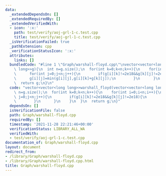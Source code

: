 ```yaml
---
data:
  _extendedDependsOn: []
  _extendedRequiredBy: []
  _extendedVerifiedWith:
  - icon: ':x:'
    path: test/verify/aoj-grl-1-c.test.cpp
    title: test/verify/aoj-grl-1-c.test.cpp
  _isVerificationFailed: true
  _pathExtension: cpp
  _verificationStatusIcon: ':x:'
  attributes:
    links: []
  bundledCode: "#line 1 \"Graph/warshall-floyd.cpp\"\nvector<vector<long long>>warshall_floyd(vector<vector<long\
    \ long>>g){\n  int n=g.size();\n  for(int k=0;k<n;k++){\n    for(int i=0;i<n;i++){\n\
    \      for(int j=0;j<n;j++){\n        if(g[i][k]!=2e18&&g[k][j]!=2e18){\n    \
    \      g[i][j]=min(g[i][j],g[i][k]+g[k][j]);\n        }\n      }\n    }\n  }\n\
    \  return g;\n}\n"
  code: "vector<vector<long long>>warshall_floyd(vector<vector<long long>>g){\n  int\
    \ n=g.size();\n  for(int k=0;k<n;k++){\n    for(int i=0;i<n;i++){\n      for(int\
    \ j=0;j<n;j++){\n        if(g[i][k]!=2e18&&g[k][j]!=2e18){\n          g[i][j]=min(g[i][j],g[i][k]+g[k][j]);\n\
    \        }\n      }\n    }\n  }\n  return g;\n}"
  dependsOn: []
  isVerificationFile: false
  path: Graph/warshall-floyd.cpp
  requiredBy: []
  timestamp: '2021-11-28 22:21:46+00:00'
  verificationStatus: LIBRARY_ALL_WA
  verifiedWith:
  - test/verify/aoj-grl-1-c.test.cpp
documentation_of: Graph/warshall-floyd.cpp
layout: document
redirect_from:
- /library/Graph/warshall-floyd.cpp
- /library/Graph/warshall-floyd.cpp.html
title: Graph/warshall-floyd.cpp
---
```

